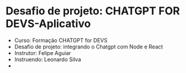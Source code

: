 # Desafio de projeto: CHATGPT FOR DEVS-Aplicativo
- Curso: Formação CHATGPT for DEVS
- Desafio de projeto: integrando o Chatgpt com Node e React
- Instrutor: Felipe Aguiar
- Instruendo: Leonardo Silva
- 
